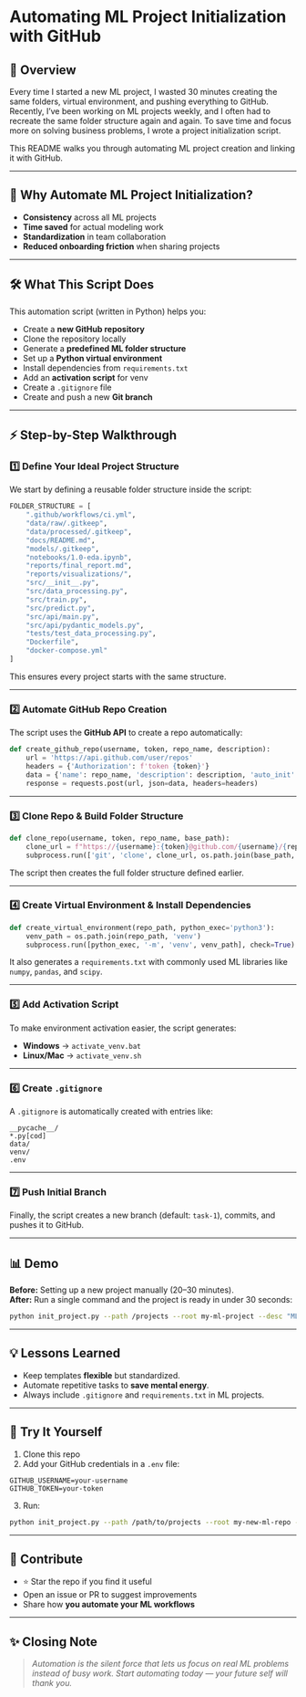 # Automating ML Project Initialization with GitHub

## 📌 Overview
Every time I started a new ML project, I wasted 30 minutes creating the same folders, virtual environment, and pushing everything to GitHub. Recently, I’ve been working on ML projects weekly, and I often had to recreate the same folder structure again and again. To save time and focus more on solving business problems, I wrote a project initialization script.  

This README walks you through automating ML project creation and linking it with GitHub.

---

## 🎯 Why Automate ML Project Initialization?

- **Consistency** across all ML projects  
- **Time saved** for actual modeling work  
- **Standardization** in team collaboration  
- **Reduced onboarding friction** when sharing projects  

---

## 🛠️ What This Script Does

This automation script (written in Python) helps you:

- Create a **new GitHub repository**  
- Clone the repository locally  
- Generate a **predefined ML folder structure**  
- Set up a **Python virtual environment**  
- Install dependencies from `requirements.txt`  
- Add an **activation script** for venv  
- Create a `.gitignore` file  
- Create and push a new **Git branch**  

---

## ⚡ Step-by-Step Walkthrough

### 1️⃣ Define Your Ideal Project Structure
We start by defining a reusable folder structure inside the script:

```python
FOLDER_STRUCTURE = [
    ".github/workflows/ci.yml",
    "data/raw/.gitkeep",
    "data/processed/.gitkeep",
    "docs/README.md",
    "models/.gitkeep",
    "notebooks/1.0-eda.ipynb",
    "reports/final_report.md",
    "reports/visualizations/",
    "src/__init__.py",
    "src/data_processing.py",
    "src/train.py",
    "src/predict.py",
    "src/api/main.py",
    "src/api/pydantic_models.py",
    "tests/test_data_processing.py",
    "Dockerfile",
    "docker-compose.yml"
]
```

This ensures every project starts with the same structure.

---

### 2️⃣ Automate GitHub Repo Creation
The script uses the **GitHub API** to create a repo automatically:

```python
def create_github_repo(username, token, repo_name, description):
    url = 'https://api.github.com/user/repos'
    headers = {'Authorization': f'token {token}'}
    data = {'name': repo_name, 'description': description, 'auto_init': True, 'private': False}
    response = requests.post(url, json=data, headers=headers)
```

---

### 3️⃣ Clone Repo & Build Folder Structure

```python
def clone_repo(username, token, repo_name, base_path):
    clone_url = f"https://{username}:{token}@github.com/{username}/{repo_name}.git"
    subprocess.run(['git', 'clone', clone_url, os.path.join(base_path, repo_name)], check=True)
```

The script then creates the full folder structure defined earlier.

---

### 4️⃣ Create Virtual Environment & Install Dependencies

```python
def create_virtual_environment(repo_path, python_exec='python3'):
    venv_path = os.path.join(repo_path, 'venv')
    subprocess.run([python_exec, '-m', 'venv', venv_path], check=True)
```

It also generates a `requirements.txt` with commonly used ML libraries like `numpy`, `pandas`, and `scipy`.

---

### 5️⃣ Add Activation Script

To make environment activation easier, the script generates:

- **Windows** → `activate_venv.bat`  
- **Linux/Mac** → `activate_venv.sh`  

---

### 6️⃣ Create `.gitignore`

A `.gitignore` is automatically created with entries like:

```gitignore
__pycache__/
*.py[cod]
data/
venv/
.env
```

---

### 7️⃣ Push Initial Branch

Finally, the script creates a new branch (default: `task-1`), commits, and pushes it to GitHub.

---

## 📊 Demo

**Before:** Setting up a new project manually (20–30 minutes).  
**After:** Run a single command and the project is ready in under 30 seconds:

```bash
python init_project.py --path /projects --root my-ml-project --desc "ML automation demo"
```

---

## 💡 Lessons Learned

- Keep templates **flexible** but standardized.  
- Automate repetitive tasks to **save mental energy**.  
- Always include `.gitignore` and `requirements.txt` in ML projects.  

---

## 🚀 Try It Yourself

1. Clone this repo  
2. Add your GitHub credentials in a `.env` file:

```env
GITHUB_USERNAME=your-username
GITHUB_TOKEN=your-token
```

3. Run:

```bash
python init_project.py --path /path/to/projects --root my-new-ml-repo --desc --desc "This project is created to automate ml project automation" --python 3.13.1 --branch project-initialization --python python
```
---

## 🙌 Contribute

- ⭐ Star the repo if you find it useful  
- Open an issue or PR to suggest improvements  
- Share how **you automate your ML workflows**  

---

## ✨ Closing Note

> *Automation is the silent force that lets us focus on real ML problems instead of busy work. Start automating today — your future self will thank you.*
